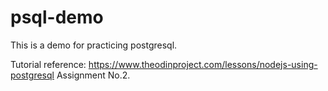 # psql-demo

This is a demo for practicing postgresql. 

Tutorial reference: https://www.theodinproject.com/lessons/nodejs-using-postgresql Assignment No.2.
